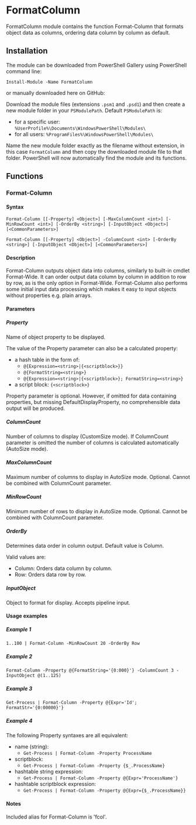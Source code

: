 # FormatColumn
FormatColumn module contains the function Format-Column that formats object data as columns, ordering data column by column as default.
## Installation
The module can be downloaded from PowerShell Gallery using PowerShell command line:

`Install-Module -Name FormatColumn`

or manually downloaded here on GitHub:

Download the module files (extensions `.psm1` and `.psd1`) and then create a new module folder in your `PSModulePath`. Default `PSModulePath` is:

- for a specific user: `%UserProfile%\Documents\WindowsPowerShell\Modules\`
- for all users: `%ProgramFiles%\WindowsPowerShell\Modules\`

Name the new module folder exactly as the filename without extension, in this case `FormatColumn` and then copy the downloaded module file to that folder. PowerShell will now automatically find the module and its functions.
## Functions
### Format-Column
#### Syntax
```
Format-Column [[-Property] <Object>] [-MaxColumnCount <int>] [-MinRowCount <int>] [-OrderBy <string>] [-InputObject <Object>] [<CommonParameters>]

Format-Column [[-Property] <Object>] -ColumnCount <int> [-OrderBy <string>] [-InputObject <Object>] [<CommonParameters>]
```
#### Description
Format-Column outputs object data into columns, similarly to built-in cmdlet Format-Wide. It can order output data column by column in addition to row by row, as is the only option in Format-Wide. Format-Column also performs some initial input data processing which makes it easy to input objects without properties e.g. plain arrays.
#### Parameters
##### Property
Name of object property to be displayed.
 
The value of the Property parameter can also be a calculated property:
- a hash table in the form of:
    - `@{Expression=<string>|{<scriptblock>}}`
    - `@{FormatString=<string>}`
    - `@{Expression=<string>|{<scriptblock>}; FormatString=<string>}`
- a script block: `{<scriptblock>}`
 
Property parameter is optional. However, if omitted for data containing properties, but missing DefaultDisplayProperty, no comprehensible data output will be produced.
##### ColumnCount
Number of columns to display (CustomSize mode). If ColumnCount parameter is omitted the number of columns is calculated automatically (AutoSize mode).
##### MaxColumnCount
Maximum number of columns to display in AutoSize mode. Optional. Cannot be combined with ColumnCount parameter.
##### MinRowCount
Minimum number of rows to display in AutoSize mode. Optional. Cannot be combined with ColumnCount parameter.
##### OrderBy
Determines data order in column output. Default value is Column.

Valid values are:
- Column: Orders data column by column.
- Row: Orders data row by row.
##### InputObject
Object to format for display. Accepts pipeline input.
#### Usage examples
##### Example 1
`1..100 | Format-Column -MinRowCount 20 -OrderBy Row`
##### Example 2 
`Format-Column -Property @{FormatString='{0:000}'} -ColumnCount 3 -InputObject @(1..125)`
##### Example 3
`Get-Process | Format-Column -Property @{Expr='Id'; FormatStr='{0:00000}'}`
##### Example 4
The following Property syntaxes are all equivalent:
- name (string):
    - `Get-Process | Format-Column -Property ProcessName`
- scriptblock:
    - `Get-Process | Format-Column -Property {$_.ProcessName}`
- hashtable string expression:
    - `Get-Process | Format-Column -Property @{Expr='ProcessName'}`
- hashtable scriptblock expression:
    - `Get-Process | Format-Column -Property @{Expr={$_.ProcessName}}`

#### Notes
Included alias for Format-Column is 'fcol'.
